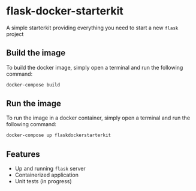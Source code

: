 # flask-docker-starterkit

A simple starterkit providing everything you need to start a new `flask` project


## Build the image

To build the docker image, simply open a terminal and run the following command:

```bash
docker-compose build
```

## Run the image

To run the image in a docker container, simply open a terminal and run the following command:

```bash
docker-compose up flaskdockerstarterkit
```

## Features

- Up and running `flask` server
- Containerized application
- Unit tests (in progress)